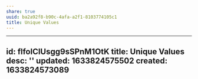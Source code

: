 ```yaml
---
share: true
uuid: ba2a92f8-b90c-4afa-a2f1-8103774105c1
title: Unique Values
---
```

---
id: flfolCIUsgg9sSPnM1OtK
title: Unique Values
desc: ''
updated: 1633824575502
created: 1633824573089
---